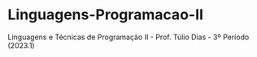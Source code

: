 # Linguagens-Programacao-II
Linguagens e Técnicas de Programação II - Prof. Túlio Dias - 3º Período (2023.1)
